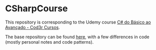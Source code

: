 # CSharpCourse
 
This repository is corresponding to the Udemy course [C# do Básico ao Avançado - Cod3r Cursos](https://www.udemy.com/course/curso-c-sharp/).

The base repository can be found [here](https://github.com/cod3rcursos/curso-c-sharp), with a few differences in code (mostly personal notes and code patterns).